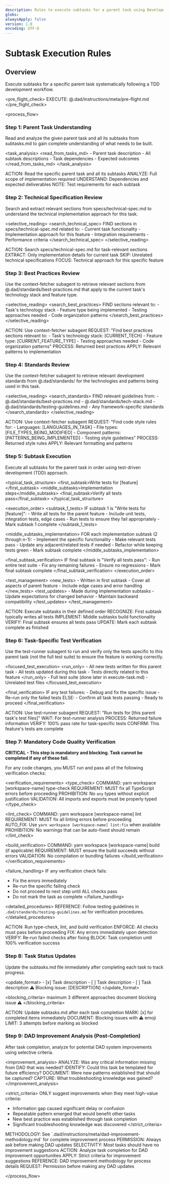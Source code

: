 ```yaml
---
description: Rules to execute subtasks for a parent task using Development Accelerator Documentation (DAD)
globs:
alwaysApply: false
version: 1.0
encoding: UTF-8
---
```


# Subtask Execution Rules

## Overview

Execute subtasks for a specific parent task systematically following a TDD development workflow.

<pre_flight_check>
EXECUTE: @.dad/instructions/meta/pre-flight.md
</pre_flight_check>

<process_flow>

<step number="1" name="task_understanding">

### Step 1: Parent Task Understanding

Read and analyze the given parent task and all its subtasks from subtasks.md to gain complete understanding of what needs to be built.

<task_analysis>
<read_from_tasks_md> - Parent task description - All subtask descriptions - Task dependencies - Expected outcomes
</read_from_tasks_md>
</task_analysis>

<instructions>
  ACTION: Read the specific parent task and all its subtasks
  ANALYZE: Full scope of implementation required
  UNDERSTAND: Dependencies and expected deliverables
  NOTE: Test requirements for each subtask
</instructions>

</step>

<step number="2" name="technical_spec_review">

### Step 2: Technical Specification Review

Search and extract relevant sections from specs/technical-spec.md to understand the technical implementation approach for this task.

<selective_reading>
<search_technical_spec>
FIND sections in specs/technical-spec.md related to: - Current task functionality - Implementation approach for this feature - Integration requirements - Performance criteria
</search_technical_spec>
</selective_reading>

<instructions>
  ACTION: Search specs/technical-spec.md for task-relevant sections
  EXTRACT: Only implementation details for current task
  SKIP: Unrelated technical specifications
  FOCUS: Technical approach for this specific feature
</instructions>

</step>

<step number="3" subagent="context-fetcher" name="best_practices_review">

### Step 3: Best Practices Review

Use the context-fetcher subagent to retrieve relevant sections from @.dad/standards/best-practices.md that apply to the current task's technology stack and feature type.

<selective_reading>
<search_best_practices>
FIND sections relevant to: - Task's technology stack - Feature type being implemented - Testing approaches needed - Code organization patterns
</search_best_practices>
</selective_reading>

<instructions>
  ACTION: Use context-fetcher subagent
  REQUEST: "Find best practices sections relevant to:
            - Task's technology stack: [CURRENT_TECH]
            - Feature type: [CURRENT_FEATURE_TYPE]
            - Testing approaches needed
            - Code organization patterns"
  PROCESS: Returned best practices
  APPLY: Relevant patterns to implementation
</instructions>

</step>

<step number="4" subagent="context-fetcher" name="code_style_review">

### Step 4: Standards Review

Use the context-fetcher subagent to retrieve relevant development standards from @.dad/standards/ for the technologies and patterns being used in this task.

<selective_reading>
<search_standards>
FIND relevant guidelines from: - @.dad/standards/best-practices.md - @.dad/standards/tech-stack.md - @.dad/standards/testing-guidelines.md - Any framework-specific standards
</search_standards>
</selective_reading>

<instructions>
  ACTION: Use context-fetcher subagent
  REQUEST: "Find code style rules for:
            - Languages: [LANGUAGES_IN_TASK]
            - File types: [FILE_TYPES_BEING_MODIFIED]
            - Component patterns: [PATTERNS_BEING_IMPLEMENTED]
            - Testing style guidelines"
  PROCESS: Returned style rules
  APPLY: Relevant formatting and patterns
</instructions>

</step>

<step number="5" name="task_execution">

### Step 5: Subtask Execution

Execute all subtasks for the parent task in order using test-driven development (TDD) approach.

<typical_task_structure>
<first_subtask>Write tests for [feature]</first_subtask>
<middle_subtasks>Implementation steps</middle_subtasks>
<final_subtask>Verify all tests pass</final_subtask>
</typical_task_structure>

<execution_order>
<subtask_1_tests>
IF subtask 1 is "Write tests for [feature]": - Write all tests for the parent feature - Include unit tests, integration tests, edge cases - Run tests to ensure they fail appropriately - Mark subtask 1 complete
</subtask_1_tests>

<middle_subtasks_implementation>
FOR each implementation subtask (2 through n-1): - Implement the specific functionality - Make relevant tests pass - Update any adjacent/related tests if needed - Refactor while keeping tests green - Mark subtask complete
</middle_subtasks_implementation>

<final_subtask_verification>
IF final subtask is "Verify all tests pass": - Run entire test suite - Fix any remaining failures - Ensure no regressions - Mark final subtask complete
</final_subtask_verification>
</execution_order>

<test_management>
<new_tests> - Written in first subtask - Cover all aspects of parent feature - Include edge cases and error handling
</new_tests>
<test_updates> - Made during implementation subtasks - Update expectations for changed behavior - Maintain backward compatibility
</test_updates>
</test_management>

<instructions>
  ACTION: Execute subtasks in their defined order
  RECOGNIZE: First subtask typically writes all tests
  IMPLEMENT: Middle subtasks build functionality
  VERIFY: Final subtask ensures all tests pass
  UPDATE: Mark each subtask complete as finished
</instructions>

</step>

<step number="6" subagent="test-runner" name="task_test_verification">

### Step 6: Task-Specific Test Verification

Use the test-runner subagent to run and verify only the tests specific to this parent task (not the full test suite) to ensure the feature is working correctly.

<focused_test_execution>
<run_only> - All new tests written for this parent task - All tests updated during this task - Tests directly related to this feature
</run_only>
<skip> - Full test suite (done later in execute-task.md) - Unrelated test files
</skip>
</focused_test_execution>

<final_verification>
IF any test failures: - Debug and fix the specific issue - Re-run only the failed tests
ELSE: - Confirm all task tests passing - Ready to proceed
</final_verification>

<instructions>
  ACTION: Use test-runner subagent
  REQUEST: "Run tests for [this parent task's test files]"
  WAIT: For test-runner analysis
  PROCESS: Returned failure information
  VERIFY: 100% pass rate for task-specific tests
  CONFIRM: This feature's tests are complete
</instructions>

</step>

<step number="7" name="mandatory_code_quality_verification">

### Step 7: Mandatory Code Quality Verification

**CRITICAL - This step is mandatory and blocking. Task cannot be completed if any of these fail.**

For any code changes, you MUST run and pass all of the following verification checks:

<verification_requirements>
<type_check>
COMMAND: yarn workspace [workspace-name] type-check
REQUIREMENT: MUST fix all TypeScript errors before proceeding
PROHIBITION: No `any` types without explicit justification
VALIDATION: All imports and exports must be properly typed
</type_check>

<lint_check>
COMMAND: yarn workspace [workspace-name] lint
REQUIREMENT: MUST fix all linting errors before proceeding  
AUTO_FIX: Use `yarn workspace [workspace-name] lint:fix` when available
PROHIBITION: No warnings that can be auto-fixed should remain
</lint_check>

<build_verification>
COMMAND: yarn workspace [workspace-name] build (if applicable)
REQUIREMENT: MUST ensure the build succeeds without errors
VALIDATION: No compilation or bundling failures
</build_verification>
</verification_requirements>

<failure_handling>
IF any verification check fails:

- Fix the errors immediately
- Re-run the specific failing check
- Do not proceed to next step until ALL checks pass
- Do not mark the task as complete
  </failure_handling>

<detailed_procedures>
REFERENCE: Follow testing guidelines in `.dad/standards/testing-guidelines.md` for verification procedures.
</detailed_procedures>

<instructions>
  ACTION: Run type-check, lint, and build verification
  ENFORCE: All checks must pass before proceeding
  FIX: Any errors immediately upon detection
  VERIFY: Re-run failed checks after fixing
  BLOCK: Task completion until 100% verification success
</instructions>

</step>

<step number="8" name="task_status_updates">

### Step 8: Task Status Updates

Update the subtasks.md file immediately after completing each task to track progress.

<update_format>
<completed>- [x] Task description</completed>
<incomplete>- [ ] Task description</incomplete>
<blocked> - [ ] Task description
⚠️ Blocking issue: [DESCRIPTION]
</blocked>
</update_format>

<blocking_criteria>
<attempts>maximum 3 different approaches</attempts>
<action>document blocking issue</action>
<emoji>⚠️</emoji>
</blocking_criteria>

<instructions>
  ACTION: Update subtasks.md after each task completion
  MARK: [x] for completed items immediately
  DOCUMENT: Blocking issues with ⚠️ emoji
  LIMIT: 3 attempts before marking as blocked
</instructions>

</step>

<step number="9" name="dad_improvement_analysis">

### Step 9: DAD Improvement Analysis (Post-Completion)

After task completion, analyze for potential DAD system improvements using selective criteria.

<improvement_analysis>
ANALYZE: Was any critical information missing from DAD that was needed?
IDENTIFY: Could this task be templated for future efficiency?
DOCUMENT: Were new patterns established that should be captured?
CAPTURE: What troubleshooting knowledge was gained?
</improvement_analysis>

<strict_criteria>
ONLY suggest improvements when they meet high-value criteria:

- Information gap caused significant delay or confusion
- Repeatable pattern emerged that would benefit other tasks
- New best practice was established through task completion
- Significant troubleshooting knowledge was discovered
  </strict_criteria>

<reference>
METHODOLOGY: See `.dad/instructions/meta/dad-improvement-methodology.md` for complete improvement process
PERMISSION: Always ask before making DAD updates
SELECTIVITY: Most tasks should have no improvement suggestions
</reference>

<instructions>
  ACTION: Analyze task completion for DAD improvement opportunities
  APPLY: Strict criteria for improvement suggestions
  REFERENCE: DAD improvement methodology for process details
  REQUEST: Permission before making any DAD updates
</instructions>

</step>

</process_flow>
